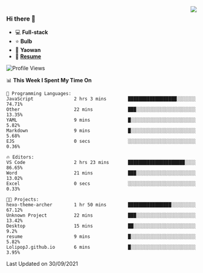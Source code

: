 <img align="right" src="https://github-readme-stats.vercel.app/api?username=LolipopJ&show_icons=true&count_private=true&hide_title=true&include_all_commits=true&theme=vue">

### Hi there 👋

- :computer: **Full-stack**
- :star: **Bulb**
- :pill: **Yaowan**
- :milky_way: [**Resume**](https://cdn.jsdelivr.net/gh/lolipopj/resume/export/resume-en.pdf)

<!--START_SECTION:waka-->
![Profile Views](http://img.shields.io/badge/Profile%20Views-17-blue)

📊 **This Week I Spent My Time On** 

```text
💬 Programming Languages: 
JavaScript               2 hrs 3 mins        ██████████████████░░░░░░░   74.71% 
Other                    22 mins             ███░░░░░░░░░░░░░░░░░░░░░░   13.35% 
YAML                     9 mins              █░░░░░░░░░░░░░░░░░░░░░░░░   5.82% 
Markdown                 9 mins              █░░░░░░░░░░░░░░░░░░░░░░░░   5.68% 
EJS                      0 secs              ░░░░░░░░░░░░░░░░░░░░░░░░░   0.36%

🔥 Editors: 
VS Code                  2 hrs 23 mins       █████████████████████░░░░   86.65% 
Word                     21 mins             ███░░░░░░░░░░░░░░░░░░░░░░   13.02% 
Excel                    0 secs              ░░░░░░░░░░░░░░░░░░░░░░░░░   0.33%

🐱‍💻 Projects: 
hexo-theme-archer        1 hr 50 mins        ████████████████░░░░░░░░░   67.12% 
Unknown Project          22 mins             ███░░░░░░░░░░░░░░░░░░░░░░   13.42% 
Desktop                  15 mins             ██░░░░░░░░░░░░░░░░░░░░░░░   9.2% 
resume                   9 mins              █░░░░░░░░░░░░░░░░░░░░░░░░   5.82% 
LolipopJ.github.io       6 mins              █░░░░░░░░░░░░░░░░░░░░░░░░   3.95%

```


 Last Updated on 30/09/2021
<!--END_SECTION:waka-->
